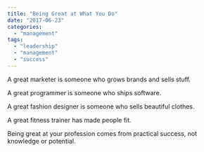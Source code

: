```yaml
---
title: "Being Great at What You Do"
date: "2017-06-23"
categories: 
  - "management"
tags: 
  - "leadership"
  - "management"
  - "success"
---
```


A great marketer is someone who grows brands and sells stuff.

A great programmer is someone who ships software.

A great fashion designer is someone who sells beautiful clothes.

A great fitness trainer has made people fit.

Being great at your profession comes from practical success, not knowledge or potential.
